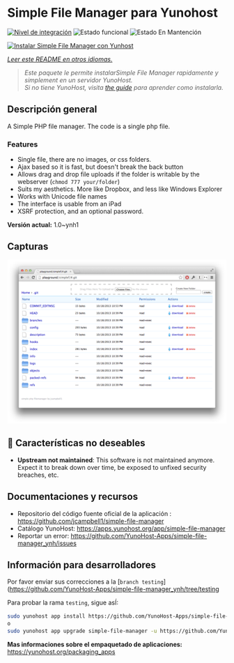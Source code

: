 <!--
Este archivo README esta generado automaticamente<https://github.com/YunoHost/apps/tree/master/tools/readme_generator>
No se debe editar a mano.
-->

# Simple File Manager para Yunohost

[![Nivel de integración](https://dash.yunohost.org/integration/simple-file-manager.svg)](https://ci-apps.yunohost.org/ci/apps/simple-file-manager/) ![Estado funcional](https://ci-apps.yunohost.org/ci/badges/simple-file-manager.status.svg) ![Estado En Mantención](https://ci-apps.yunohost.org/ci/badges/simple-file-manager.maintain.svg)

[![Instalar Simple File Manager con Yunhost](https://install-app.yunohost.org/install-with-yunohost.svg)](https://install-app.yunohost.org/?app=simple-file-manager)

*[Leer este README en otros idiomas.](./ALL_README.md)*

> *Este paquete le permite instalarSimple File Manager rapidamente y simplement en un servidor YunoHost.*  
> *Si no tiene YunoHost, visita [the guide](https://yunohost.org/install) para aprender como instalarla.*

## Descripción general

A Simple PHP file manager. The code is a single php file.  

### Features

- Single file, there are no images, or css folders.  
- Ajax based so it is fast, but doesn't break the back button
- Allows drag and drop file uploads if the folder is writable by the webserver (`chmod 777 your/folder`)
- Suits my aesthetics.  More like Dropbox, and less like Windows Explorer
- Works with Unicode file names
- The interface is usable from an iPad
- XSRF protection, and an optional password.

**Versión actual:** 1.0~ynh1

## Capturas

![Captura de Simple File Manager](./doc/screenshots/screenshot.png)

## :red_circle: Características no deseables

- **Upstream not maintained**: This software is not maintained anymore. Expect it to break down over time, be exposed to unfixed security breaches, etc.

## Documentaciones y recursos

- Repositorio del código fuente oficial de la aplicación : <https://github.com/jcampbell1/simple-file-manager>
- Catálogo YunoHost: <https://apps.yunohost.org/app/simple-file-manager>
- Reportar un error: <https://github.com/YunoHost-Apps/simple-file-manager_ynh/issues>

## Información para desarrolladores

Por favor enviar sus correcciones a la [`branch testing`](https://github.com/YunoHost-Apps/simple-file-manager_ynh/tree/testing

Para probar la rama `testing`, sigue asÍ:

```bash
sudo yunohost app install https://github.com/YunoHost-Apps/simple-file-manager_ynh/tree/testing --debug
o
sudo yunohost app upgrade simple-file-manager -u https://github.com/YunoHost-Apps/simple-file-manager_ynh/tree/testing --debug
```

**Mas informaciones sobre el empaquetado de aplicaciones:** <https://yunohost.org/packaging_apps>
